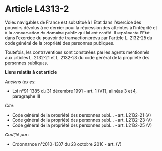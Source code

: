 # Article L4313-2

Voies navigables de France est substitué à l'Etat dans l'exercice des pouvoirs dévolus à ce dernier pour la répression des
atteintes à l'intégrité et à la conservation du domaine public qui lui est confié. Il représente l'Etat dans l'exercice du
pouvoir de transaction prévu par l'article L. 2132-25 du code général de la propriété des personnes publiques. 

Toutefois, les contraventions sont constatées par les agents mentionnés aux articles L. 2132-21 et L. 2132-23 du code général
de la propriété des personnes publiques.

**Liens relatifs à cet article**

_Anciens textes_:

  - Loi n°91-1385 du 31 décembre 1991 - art. 1 (VT), alinéas 3 et 4, paragraphe III

_Cite_:

  - Code général de la propriété des personnes publ... - art. L2132-21 (V)
  - Code général de la propriété des personnes publ... - art. L2132-23 (V)
  - Code général de la propriété des personnes publ... - art. L2132-25 (V)

_Codifié par_:

  - Ordonnance n°2010-1307 du 28 octobre 2010 - art. (V)
